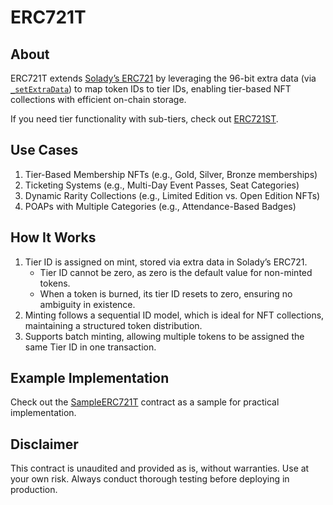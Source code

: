 # ERC721T

## About
ERC721T extends [Solady’s ERC721](https://github.com/Vectorized/solady/blob/main/src/tokens/ERC721.sol) by leveraging the 96-bit extra data (via [`_setExtraData`](https://github.com/Vectorized/solady/blob/main/src/tokens/ERC721.sol#L424)) to map token IDs to tier IDs, enabling tier-based NFT collections with efficient on-chain storage.

If you need tier functionality with sub-tiers, check out [ERC721ST](https://github.com/0xkuwabatake/ERC721ST).

## Use Cases
1. Tier-Based Membership NFTs (e.g., Gold, Silver, Bronze memberships)
2. Ticketing Systems (e.g., Multi-Day Event Passes, Seat Categories)
3. Dynamic Rarity Collections (e.g., Limited Edition vs. Open Edition NFTs)
4. POAPs with Multiple Categories (e.g., Attendance-Based Badges) 

## How It Works
1.	Tier ID is assigned on mint, stored via extra data in Solady’s ERC721.
	  - Tier ID cannot be zero, as zero is the default value for non-minted tokens.
	  - When a token is burned, its tier ID resets to zero, ensuring no ambiguity in existence.
2.	Minting follows a sequential ID model, which is ideal for NFT collections, maintaining a structured token distribution.
3.	Supports batch minting, allowing multiple tokens to be assigned the same Tier ID in one transaction.

## Example Implementation
Check out the [SampleERC721T](https://github.com/0xkuwabatake/ERC721T/blob/main/src/examples/SampleERC721T.sol) contract as a sample for practical implementation.

## Disclaimer

This contract is unaudited and provided as is, without warranties. Use at your own risk. Always conduct thorough testing before deploying in production.